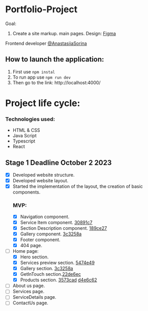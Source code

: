 # Portfolio-Project

Goal:

1. Create a site markup. main pages.
   Design: [Figma](https://www.figma.com/file/QAy9wkEw6SdexJR8Bqi28o/Digens---Digital-Agency-Figma-UI-Template?node-id=626%3A1428&mode=dev)

Frontend developer [@AnastasiiaSorina](https://github.com/AnastasiiaSorina)

## How to launch the application:

1. First use
   `npm instal`
2. To run app use
   `npm run dev`
3. Then go to the link:
   http://localhost:4000/

# Project life cycle:

### Technologies used:

- HTML & CSS
- Java Script
- Typescript
- React

## Stage 1 **Deadline October 2 2023**

- [x] Developed website structure.
- [x] Developed website layout.
- [x] Started the implementation of the layout, the creation of basic components.
  ### MVP:
  - [x] Navigation component.
  - [x] Service Item component. [30891c7](https://github.com/AnastasiiaSorina/html-css-markup/pull/3/commits/30891c7b71dde1430b3985dc39edccca9a4d6833)
  - [x] Section Description component. [189ce27](https://github.com/AnastasiiaSorina/html-css-markup/pull/2/commits/189ce27eebfed92ec795e111969096bb830bb448)
  - [x] Gallery component. [3c3258a](https://github.com/AnastasiiaSorina/html-css-markup/pull/4/commits/3c3258a0716277487e9c160a14ca9c5e4c3c4af3)
  - [x] Footer component.
  - [x] 404 page.
- [ ] Home page:
  - [x] Hero section.
  - [x] Services preview section. [5474e49](https://github.com/AnastasiiaSorina/html-css-markup/pull/3/commits/5474e49f14791cf3329c2806689106710d28dfc8)
  - [x] Gallery section. [3c3258a](https://github.com/AnastasiiaSorina/html-css-markup/pull/4/commits/3c3258a0716277487e9c160a14ca9c5e4c3c4af3)
  - [x] GetInTouch section.[22de6ec](https://github.com/AnastasiiaSorina/html-css-markup/pull/9/commits/22de6ecff4ecbf45dc1f1636049bf804e5799b34)
  - [x] Products section. [3573cad](https://github.com/AnastasiiaSorina/html-css-markup/pull/5/commits/3573cadcff2213ef6c737f29c59322052543f426) [d4e6c62](https://github.com/AnastasiiaSorina/html-css-markup/pull/6/commits/d4e6c621072c6c214369074e4b63fb3902e3997e)
- [ ] About us page.
- [ ] Services page.
- [ ] ServiceDetails page.
- [ ] ContactUs page.
